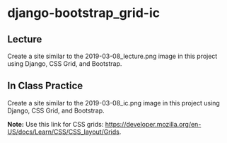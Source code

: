 # django-bootstrap_grid-ic

## Lecture
Create a site similar to the 2019-03-08_lecture.png image in this project using Django, CSS Grid, and Bootstrap.

## In Class Practice
Create a site similar to the 2019-03-08_ic.png image in this project using Django, CSS Grid, and Bootstrap.

<strong>Note:</strong> Use this link for CSS grids: https://developer.mozilla.org/en-US/docs/Learn/CSS/CSS_layout/Grids.
